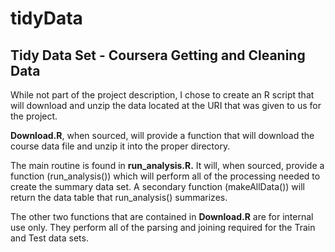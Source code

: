 # tidyData

## Tidy Data Set - Coursera Getting and Cleaning Data

While not part of the project description, I chose to create an R script that will download and unzip the data located at the URI that was given to us for the project.

**Download.R**, when sourced, will provide a function that will download the course data file and unzip it into the proper directory.

The main routine is found in **run_analysis.R.** It will, when sourced, provide a function (run_analysis()) which will perform all of the processing needed to create the summary data set.  A secondary function (makeAllData()) will return the data table that run_analysis() summarizes.

The other two functions that are  contained in **Download.R** are for internal use only.  They perform all of the parsing and joining required for the Train and Test data sets.
